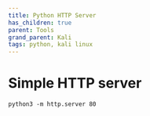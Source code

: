 ```yaml
---
title: Python HTTP Server
has_children: true
parent: Tools
grand_parent: Kali
tags: python, kali linux
---
```


# Simple HTTP server
```
python3 -m http.server 80
```